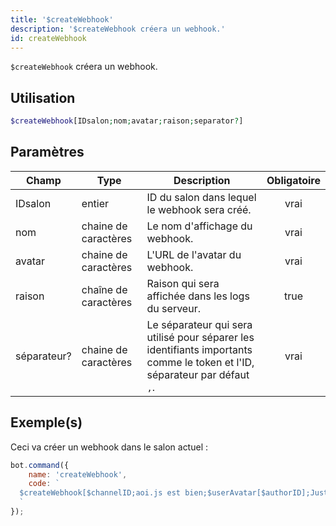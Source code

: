 ```yaml
---
title: '$createWebhook'
description: '$createWebhook créera un webhook.'
id: createWebhook
---
```


`$createWebhook` créera un webhook.

## Utilisation

```php
$createWebhook[IDsalon;nom;avatar;raison;separator?]
```

## Paramètres

| Champ       | Type                 | Description                                                                                                                | Obligatoire |
| ----------- | -------------------- | -------------------------------------------------------------------------------------------------------------------------- |:-----------:|
| IDsalon     | entier               | ID du salon dans lequel le webhook sera créé.                                                                              |    vrai     |
| nom         | chaine de caractères | Le nom d'affichage du webhook.                                                                                             |    vrai     |
| avatar      | chaine de caractères | L'URL de l'avatar du webhook.                                                                                              |    vrai     |
| raison      | chaîne de caractères | Raison qui sera affichée dans les logs du serveur.                                                                         |    true     |
| séparateur? | chaine de caractères | Le séparateur qui sera utilisé pour séparer les identifiants importants comme le token et l'ID, séparateur par défaut `,`. |    vrai     |

## Exemple(s)

Ceci va créer un webhook dans le salon actuel :

```javascript
bot.command({
    name: 'createWebhook',
    code: `
  $createWebhook[$channelID;aoi.js est bien;$userAvatar[$authorID];Juste un test.;, ]
  `
});
```
